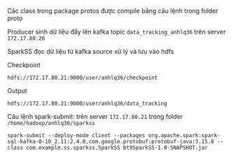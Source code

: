Các class trong package protos được compile bằng câu lệnh trong folder proto

Producer sinh dữ liệu đẩy lên kafka topic `data_tracking_anhlq36` trên server `172.17.80.26`

SparkSS đọc dữ liệu từ kafka source xử lý và lưu vào hdfs 

Checkpoint

    hdfs://172.17.80.21:9000/user/anhlq36/checkpoint
    
Output 

    hdfs://172.17.80.21:9000/user/anhlq36/data_tracking

Câu lệnh spark-submit: trên server `172.17.80.21` trong folder `/home/hadoop/anhlq36/sparkss`

    spark-submit --deploy-mode client --packages org.apache.spark:spark-sql-kafka-0-10_2.11:2.4.0,com.google.protobuf:protobuf-java:3.15.8 --class com.example.ss.sparkss.SparkSS bt9SparkSS-1.0-SNAPSHOT.jar